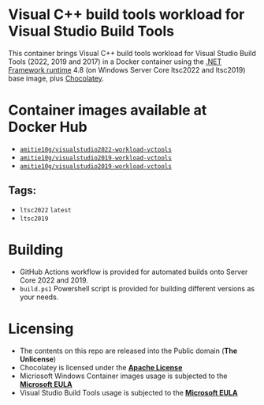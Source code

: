 # Visual C++ build tools workload for Visual Studio Build Tools
This container brings Visual C++ build tools workload for Visual Studio Build Tools (2022, 2019 and 2017) in a Docker container using the [.NET Framework runtime](https://hub.docker.com/_/microsoft-dotnet-framework-runtime/) 4.8 (on Windows Server Core ltsc2022 and ltsc2019) base image, plus [Chocolatey](https://chocolatey.org/).

# Container images available at Docker Hub
* [``amitie10g/visualstudio2022-workload-vctools``](https://hub.docker.com/r/amitie10g/visualstudio2022-workload-vctools)
* [``amitie10g/visualstudio2019-workload-vctools``](https://hub.docker.com/r/amitie10g/visualstudio2019-workload-vctools)
* [``amitie10g/visualstudio2019-workload-vctools``](https://hub.docker.com/r/amitie10g/visualstudio2017-workload-vctools)

## Tags:
* ``ltsc2022`` ``latest``
* ``ltsc2019``

# Building
* GitHub Actions workflow is provided for automated builds onto Server Core 2022 and 2019.
* ``build.ps1`` Powershell script is provided for building different versions as your needs.

# Licensing
* The contents on this repo are released into the Public domain (**The Unlicense**)
* Chocolatey is licensed under the **[Apache License](https://github.com/chocolatey/choco/blob/master/LICENSE)**
* Micriosoft Windows Container images usage is subjected to the **[Microsoft EULA](https://learn.microsoft.com/virtualization/windowscontainers/images-eula)**
* Visual Studio Build Tools usage is subjected to the **[Microsoft EULA](https://visualstudio.microsoft.com/license-terms/vs2022-ga-diagnosticbuildtools/)**
